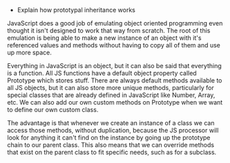 * Explain how prototypal inheritance works

 JavaScript does a good job of emulating object oriented programming even thought it isn't designed to work that way from scratch.  The root of this emulation is being able to make a new instance of an object with it's referenced values and methods without having to copy all of them and use up more space.

 Everything in JavaScript is an object, but it can also be said that everything is a function.  All JS functions have a default object property called Prototype which stores stuff.  There are always default methods available to all JS objects, but it can also store more unique methods, particularly for special classes that are already defined in JavaScript like Number, Array, etc. We can also add our own custom methods on Prototype when we want to define our own custom class.

 The advantage is that whenever we create an instance of a class we can access those methods, without duplication, because the JS processor will look for anything it can't find on the instance by going up the prototype chain to our parent class.  This also means that we can override methods that exist on the parent class to fit specific needs, such as for a subclass.